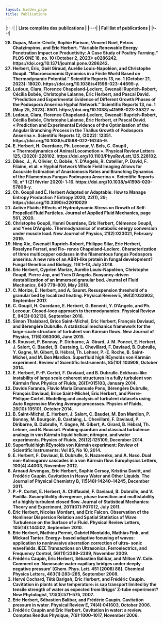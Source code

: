 ```yaml
---
layout: hidden_page
title: Publications
---
```



|:--:| 
| <b>Liste complète des publications<b> |
|:--:|
| <b>Full list of publications<b> |
|:--:|



<ol reversed>

 <li>
Dupas, Marie-Cécile, Sophie Parison, Vincent Noel, Petros Chatzimpiros, and Éric Herbert. “Variable Renewable Energy Penetration Impact on Productivity: A Case Study of Poultry Farming.” PLOS ONE 18, no. 10 (October 2, 2023): e0286242. https://doi.org/10.1371/journal.pone.0286242.
</li>

<li>
Herbert, Éric, Gaël Giraud, Aurélie Louis-Napoléon, and Christophe Goupil. “Macroeconomic Dynamics in a Finite World Based on Thermodynamic Potential.” Scientific Reports 13, no. 1 (October 21, 2023): 18020. https://doi.org/10.1038/s41598-023-44699-y.
</li>

<li>
Ledoux, Clara, Florence Chapeland-Leclerc, Gwenaël Ruprich-Robert, Cécilia Bobée, Christophe Lalanne, Éric Herbert, and Pascal David. “Prediction and Experimental Evidence of Different Growth Phases of the Podospora Anserina Hyphal Network.” Scientific Reports 13, no. 1 (May 25, 2023): 8501. https://doi.org/10.1038/s41598-023-35327-w.
</li>

<li> Ledoux, Clara, Florence Chapeland-Leclerc, Gwenaël Ruprich-Robert, Cécilia Bobée, Christophe Lalanne, Éric Herbert, et Pascal David. « Prediction and Experimental Evidence of the Optimisation of the Angular Branching Process in the Thallus Growth of Podospora Anserina ». <b>Scientific Reports</b> 12, (2022): 12351. https://doi.org/10.1038/s41598-022-16245-9.
</li>
 
<li> E. Herbert, H. Ouerdane, Ph. Lecoeur, V. Bels, C. Goupil , « Thermodynamics of Animal Locomotion ». <b>Physical Review Letters</b> 125, (2020): 228102. https://doi.org/10.1103/PhysRevLett.125.228102.
</li>

<li> Dikec, J., A. Olivier, C. Bobée, Y. D’Angelo, R. Catellier, P. David, F. Filaine, et al. « Hyphal Network Whole Field Imaging Allows for Accurate Estimation of Anastomosis Rates and Branching Dynamics of the Filamentous Fungus Podospora Anserina ». <b>Scientific Reports</b> 10, nᵒ 1 (21 février 2020): 1‑16. https://doi.org/10.1038/s41598-020-57808-y. </li>

<li> Ch. Goupil and É. Herbert Adapted or Adaptable: How to Manage Entropy Production ?  <b>Entropy</b> 2020, 22(1), 29; https://doi.org/10.3390/e22010029  </li>

<li> Active Fluids: Effects of Hydrodynamic Stress on Growth of Self-Propelled Fluid Particles.
<b>Journal of Applied Fluid Mechanics</b>, page 561, 2020.</li>

<li> Christophe Goupil, Henni Ouerdane, Eric Herbert, Clémence Goupil, and Yves D’Angelo.
Thermodynamics of metabolic energy conversion under muscle load. <b>New Journal of Physics</b>,
21(2):023021, February 2019.</li>

<li> Ning Xie, Gwenaël Ruprich-Robert, Philippe Silar, Eric Herbert, Roselyne Ferrari, and Flo-
rence Chapeland-Leclerc. Characterization of three multicopper oxidases in the filamentous
fungus Podospora anserina: A new role of an ABR1-like protein in fungal development?
<b>Fungal Genetics and Biology</b>, 116:1–13, July 2018.</li>

<li> Eric Herbert, Cyprien Morize, Aurélie Louis-Napoléon, Christophe Goupil, Pierre Jop, and
Yves D’Angelo. Buoyancy-driven destabilization of an immersed granular bed. <b>Journal of Fluid Mechanics</b>, 843:778–809, May 2018.</li>

<li> C. Morize, E. Herbert, and A. Sauret. Resuspension threshold of a granular bed by localized heating. <b>Physical Review E</b>, 96(3):032903, September 2017.</li>

<li> C. Goupil, H. Ouerdane, E. Herbert, G. Benenti, Y. D’Angelo, and Ph. Lecoeur. Closed-loop approach to thermodynamics. <b>Physical Review E</b>, 94(3):032136, September 2016.</li>

<li> Simon Thalabard, Brice Saint-Michel, Eric Herbert, François Daviaud, and Bérengère
Dubrulle. A statistical mechanics framework for the large-scale structure of turbulent von
Kármán flows. <b>New Journal of Physics</b>, 17(6):063006, June 2015.</li>

<li> B. Rousset, P. Bonnay, P. Diribarne, A. Girard, J. M. Poncet, E. Herbert, J. Salort, C. Baudet, B. Castaing, L. Chevillard, F. Daviaud, B. Dubrulle, Y. Gagne, M. Gibert, B. Hébral, Th. Lehner, P.-E. Roche, B. Saint-Michel, and M. Bon Mardion. Superfluid high REynolds von
Kármán experiment. <b>Review of Scientific Instruments</b>, 85(10):103908, October 2014.</li>

<li> E. Herbert, P.-P. Cortet, F. Daviaud, and B. Dubrulle. Eckhaus-like instability of large scale coherent structures in a fully turbulent von Kármán flow. <b>Physics of Fluids</b>, 26(1):015103, January 2014.</li>

<li> Davide Faranda, Flavio Maria Emanuele Pons, Bérengère Dubrulle, François Daviaud, Brice
Saint-Michel, Éric Herbert, and Pierre-Philippe Cortet. Modelling and analysis of turbulent
datasets using Auto Regressive Moving Average processes. <b>Physics of Fluids</b>, 26(10):105101,
October 2014.</li>

<li> B. Saint-Michel, E. Herbert, J. Salort, C. Baudet, M. Bon Mardion, P. Bonnay, M. Bourgoin,
B. Castaing, L. Chevillard, F. Daviaud, P. Diribarne, B. Dubrulle, Y. Gagne, M. Gibert,
A. Girard, B. Hébral, Th. Lehner, and B. Rousset. Probing quantum and classical turbulence
analogy in von Kármán liquid helium, nitrogen, and water experiments. <b>Physics of Fluids</b>,
26(12):125109, December 2014.</li>

<li> Superfluid high REynolds von Kármán experiment: <b>Review of Scientific Instruments</b>: Vol 85,
No 10, 2014.</li>

<li> E. Herbert, F. Daviaud, B. Dubrulle, S. Nazarenko, and A. Naso. Dual non-Kolmogorov
cascades in a von Kármán flow. <b>Europhysics Letters</b>, 100(4):44003, November 2012.</li>

<li> Arnaud Arvengas, Eric Herbert, Sophie Cersoy, Kristina Davitt, and Frédéric Caupin. Cavitation in Heavy Water and Other Liquids. <b>The Journal of Physical Chemistry B</b>, 115(48):14240–14245, December 2011.</li>

<li> P.-P. Cortet, E. Herbert, A. Chiffaudel, F. Daviaud, B. Dubrulle, and V. Padilla. Susceptibility divergence, phase transition and multistability of a highly turbulent closed flow. <b>Journal of Statistical Mechanics: Theory and Experiment</b>, 2011(07):P07012, July 2011.</li>

<li> Eric Herbert, Nicolas Mordant, and Eric Falcon. Observation of the Nonlinear Dispersion
Relation and Spatial Statistics of Wave Turbulence on the Surface of a Fluid. <b>Physical Review Letters</b>, 105(14):144502, September 2010.</li>

<li> Eric Herbert, Mathieu Pernot, Gabriel Montaldo, Mathias Fink, and Mickael Tanter. Energy-
based adaptive focusing of waves: application to noninvasive aberration correction of ultra-
sonic wavefields. IEEE <b>Transactions on Ultrasonics, Ferroelectrics, and Frequency Control</b>,
56(11):2388–2399, November 2009.</li>

<li> Frédéric Caupin, Eric Herbert, Sébastien Balibar, and Milton W. Cole. Comment on
‘Nanoscale water capillary bridges under deeply negative pressure’ [Chem. Phys. Lett. 451
(2008) 88]. <b>Chemical Physics Letters</b>, 463(1):283–285, September 2008.</li>

<li> Hervé Cochard, Têtè Barigah, Eric Herbert, and Frédéric Caupin. Cavitation in plants at
low temperature: is sap transport limited by the tensile strength of water as expected from
Briggs’ Z-tube experiment? <b>New Phytologist</b>, 173(3):571–575, 2007.</li>

<li> Eric Herbert, Sébastien Balibar, and Frédéric Caupin. Cavitation pressure in water. <b>Physical Review E</b>, 74(4):041603, October 2006.</li>

<li> Frédéric Caupin and Eric Herbert. Cavitation in water: a review. <b>Comptes Rendus Physique</b>, 7(9):1000–1017, November 2006.</li>

</ol>
